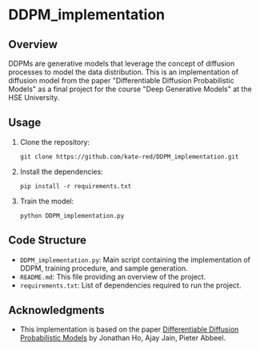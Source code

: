# DDPM_implementation

## Overview

DDPMs are generative models that leverage the concept of diffusion processes to model the data distribution. This is an implementation of diffusion model from the paper "Differentiable Diffusion Probabilistic Models" as a final project for the course "Deep Generative Models" at the HSE University.

## Usage

1. Clone the repository:

    ```
    git clone https://github.com/kate-red/DDPM_implementation.git
    ```

2. Install the dependencies:

    ```
    pip install -r requirements.txt
    ```

3. Train the model:

    ```
    python DDPM_implementation.py
    ```

## Code Structure

- `DDPM_implementation.py`: Main script containing the implementation of DDPM, training procedure, and sample generation.
- `README.md`: This file providing an overview of the project.
- `requirements.txt`: List of dependencies required to run the project.

## Acknowledgments

- This implementation is based on the paper [Differentiable Diffusion Probabilistic Models](https://arxiv.org/abs/2006.11239) by Jonathan Ho, Ajay Jain, Pieter Abbeel.
